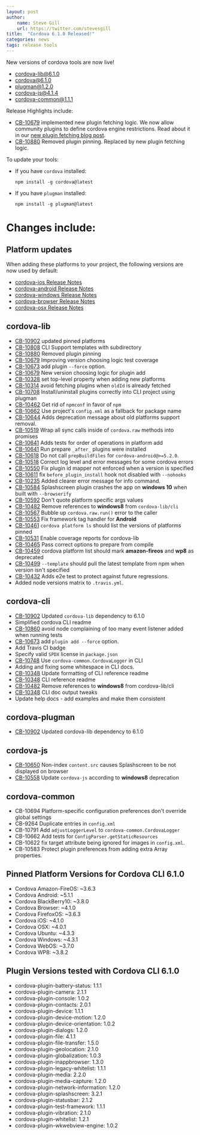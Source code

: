 ```yaml
---
layout: post
author:
    name: Steve Gill
    url: https://twitter.com/stevesgill
title:  "Cordova 6.1.0 Released!"
categories: news
tags: release tools
---
```

New versions of cordova tools are now live!

* [cordova-lib@6.1.0](https://www.npmjs.org/package/cordova-lib)
* [cordova@6.1.0](https://www.npmjs.org/package/cordova)
* [plugman@1.2.0](https://www.npmjs.org/package/plugman)
* [cordova-js@4.1.4](https://www.npmjs.org/package/cordova-js)
* [cordova-common@1.1.1](https://www.npmjs.com/package/cordova-common)

Release Highlights include:
* [CB-10679](https://issues.apache.org/jira/browse/CB-10679) implemented new plugin fetching logic. We now allow community plugins to define cordova engine restrictions. Read about it in our [new plugin fetching blog post](http://cordova.apache.org/announcements/2016/03/22/new-plugin-fetching.html).
* [CB-10880](https://issues.apache.org/jira/browse/CB-10880) Removed plugin pinning. Replaced by new plugin fetching logic. 

To update your tools:

  * If you have `cordova` installed:

        npm install -g cordova@latest
  
  * If you have `plugman` installed:

        npm install -g plugman@latest

<!--more-->
# Changes include:
## Platform updates

When adding these platforms to your project, the following versions are now used by default:

* [cordova-ios Release Notes](http://cordova.apache.org/announcements/2016/03/02/ios-4.1.0.html)
* [cordova-android Release Notes](http://cordova.apache.org/announcements/2016/03/02/cordova-android-5.1.1.html)
* [cordova-windows Release Notes](http://cordova.apache.org/announcements/2016/02/04/cordova-windows-4.3.1.html)
* [cordova-browser Release Notes](http://cordova.apache.org/announcements/2016/03/04/cordova-browser-4.1.0.html)
* [cordova-osx Release Notes](http://cordova.apache.org/announcements/2016/02/16/osx-4.0.0.html)

## cordova-lib

* [CB-10902](https://issues.apache.org/jira/browse/CB-10902) updated pinned platforms
* [CB-10808](https://issues.apache.org/jira/browse/CB-10808) CLI Support templates with subdirectory
* [CB-10880](https://issues.apache.org/jira/browse/CB-10880) Removed plugin pinning
* [CB-10679](https://issues.apache.org/jira/browse/CB-10679) Improving version choosing logic test coverage
* [CB-10673](https://issues.apache.org/jira/browse/CB-10673) add plugin `--force` option. 
* [CB-10679](https://issues.apache.org/jira/browse/CB-10679) New version choosing logic for plugin add
* [CB-10328](https://issues.apache.org/jira/browse/CB-10328) set top-level property when adding new platforms
* [CB-10314](https://issues.apache.org/jira/browse/CB-10314) avoid fetching plugins when `oldId` is already fetched
* [CB-10708](https://issues.apache.org/jira/browse/CB-10708) Install/uninstall plugins correctly into CLI project using plugman
* [CB-10462](https://issues.apache.org/jira/browse/CB-10462) Get rid of `npmconf` in favor of `npm`
* [CB-10662](https://issues.apache.org/jira/browse/CB-10662) Use project's `config.xml` as a fallback for package name
* [CB-10644](https://issues.apache.org/jira/browse/CB-10644) Adds deprecation message about old platforms support removal.
* [CB-10519](https://issues.apache.org/jira/browse/CB-10519) Wrap all sync calls inside of `cordova.raw` methods into promises
* [CB-10641](https://issues.apache.org/jira/browse/CB-10641) Adds tests for order of operations in platform add
* [CB-10641](https://issues.apache.org/jira/browse/CB-10641) Run prepare `_after_` plugins were installed
* [CB-10618](https://issues.apache.org/jira/browse/CB-10618) Do not call `prepBuildFiles` for `cordova-android@>=5.2.0`.
* [CB-10518](https://issues.apache.org/jira/browse/CB-10518) Correct log level and error messages for some cordova errors
* [CB-10550](https://issues.apache.org/jira/browse/CB-10550) Fix plugin id mapper not enforced when a version is specified
* [CB-10611](https://issues.apache.org/jira/browse/CB-10611) fix `before_plugin_install` hook not disabled with `--nohooks`
* [CB-10235](https://issues.apache.org/jira/browse/CB-10235) Added clearer error message for info command.
* [CB-10584](https://issues.apache.org/jira/browse/CB-10584) Splashscreen plugin crashes the app on **windows 10** when built with `--browserify`
* [CB-10592](https://issues.apache.org/jira/browse/CB-10592) Don't quote platform specific args values
* [CB-10482](https://issues.apache.org/jira/browse/CB-10482) Remove references to **windows8** from `cordova-lib/cli`
* [CB-10567](https://issues.apache.org/jira/browse/CB-10567) Bubble up `cordova.raw.run()` error to the caller
* [CB-10553](https://issues.apache.org/jira/browse/CB-10553) Fix framework tag handler for **Android**
* [CB-10461](https://issues.apache.org/jira/browse/CB-10461) `cordova platform ls` should list the versions of platforms pinned
* [CB-10531](https://issues.apache.org/jira/browse/CB-10531) Enable coverage reports for cordova-lib
* [CB-10465](https://issues.apache.org/jira/browse/CB-10465) Pass correct options to prepare from compile
* [CB-10459](https://issues.apache.org/jira/browse/CB-10459) cordova platform list should mark **amazon-fireos** and **wp8** as deprecated
* [CB-10499](https://issues.apache.org/jira/browse/CB-10499) `--template` should pull the latest template from npm when version isn't specified
* [CB-10432](https://issues.apache.org/jira/browse/CB-10432) Adds e2e test to protect against future regressions.
* Added node versions matrix to `.travis.yml`.

## cordova-cli

* [CB-10902](https://issues.apache.org/jira/browse/CB-10902) Updated `cordova-lib` dependency to 6.1.0
* Simplified cordova CLI readme
* [CB-10860](https://issues.apache.org/jira/browse/CB-10860) avoid node complaining of too many event listener added when running tests
* [CB-10673](https://issues.apache.org/jira/browse/CB-10673) add `plugin add --force` option.
* Add Travis CI badge
* Specify valid `SPDX` license in `package.json`
* [CB-10748](https://issues.apache.org/jira/browse/CB-10748) Use `cordova-common.CordovaLogger` in CLI
* Adding and fixing some whitespace in CLI docs.
* [CB-10348](https://issues.apache.org/jira/browse/CB-10348) Update formatting of CLI reference readme
* [CB-10348](https://issues.apache.org/jira/browse/CB-10348) CLI reference readme
* [CB-10482](https://issues.apache.org/jira/browse/CB-10482) Remove references to **windows8** from cordova-lib/cli
* [CB-10348](https://issues.apache.org/jira/browse/CB-10348) CLI doc output tweaks
* Update help docs - add examples and make them consistent

## cordova-plugman

* [CB-10902](https://issues.apache.org/jira/browse/CB-10902) Updated cordova-lib dependency to 6.1.0

## cordova-js

* [CB-10650](https://issues.apache.org/jira/browse/CB-10650) Non-index `content.src` causes Splashscreen to be not displayed on browser
* [CB-10558](https://issues.apache.org/jira/browse/CB-10558) Update `cordova-js` according to **windows8** deprecation

## cordova-common

* CB-10694 Platform-specific configuration preferences don't override global settings
* CB-9264 Duplicate entries in `config.xml`
* CB-10791 Add `adjustLoggerLevel` to `cordova-common.CordovaLogger`
* CB-10662 Add tests for `ConfigParser.getStaticResources`
* CB-10622 fix target attribute being ignored for images in `config.xml`.
* CB-10583 Protect plugin preferences from adding extra Array properties.

## Pinned Platform Versions for **Cordova CLI 6.1.0**

* Cordova Amazon-FireOS: ~3.6.3
* Cordova Android: ~5.1.1
* Cordova BlackBerry10: ~3.8.0
* Cordova Browser: ~4.1.0
* Cordova FirefoxOS: ~3.6.3
* Cordova iOS: ~4.1.0
* Cordova OSX: ~4.0.1
* Cordova Ubuntu: ~4.3.3
* Cordova Windows: ~4.3.1
* Cordova WebOS: ~3.7.0
* Cordova WP8: ~3.8.2

## Plugin Versions tested with **Cordova CLI 6.1.0**

* cordova-plugin-battery-status: 1.1.1
* cordova-plugin-camera: 2.1.1
* cordova-plugin-console: 1.0.2
* cordova-plugin-contacts: 2.0.1
* cordova-plugin-device: 1.1.1
* cordova-plugin-device-motion: 1.2.0
* cordova-plugin-device-orientation: 1.0.2
* cordova-plugin-dialogs: 1.2.0
* cordova-plugin-file: 4.1.1
* cordova-plugin-file-transfer: 1.5.0
* cordova-plugin-geolocation: 2.1.0
* cordova-plugin-globalization: 1.0.3
* cordova-plugin-inappbrowser: 1.3.0
* cordova-plugin-legacy-whitelist: 1.1.1
* cordova-plugin-media: 2.2.0
* cordova-plugin-media-capture: 1.2.0
* cordova-plugin-network-information: 1.2.0
* cordova-plugin-splashscreen: 3.2.1
* cordova-plugin-statusbar: 2.1.2
* cordova-plugin-test-framework: 1.1.1
* cordova-plugin-vibration: 2.1.0
* cordova-plugin-whitelist: 1.2.1
* cordova-plugin-wkwebview-engine: 1.0.2
